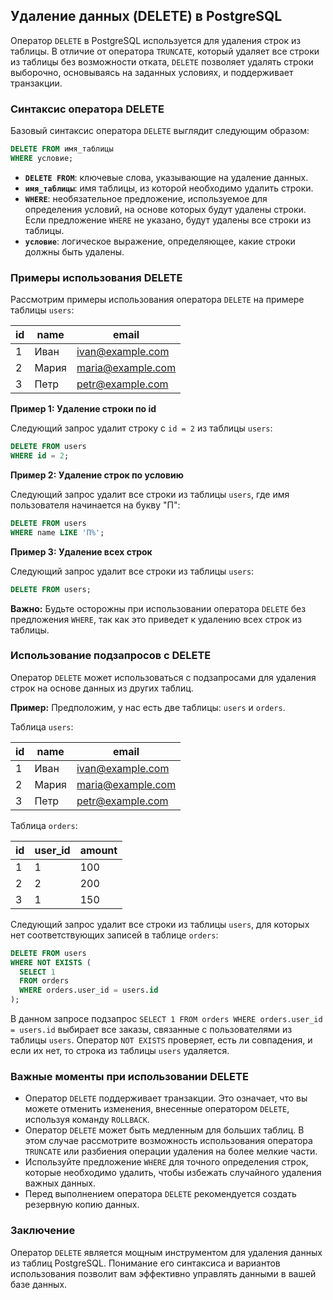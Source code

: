 ## Удаление данных (DELETE) в PostgreSQL

Оператор `DELETE` в PostgreSQL используется для удаления строк из таблицы. В отличие от оператора `TRUNCATE`, который удаляет все строки из таблицы без возможности отката, `DELETE` позволяет удалять строки выборочно, основываясь на заданных условиях, и поддерживает транзакции.

### Синтаксис оператора DELETE

Базовый синтаксис оператора `DELETE` выглядит следующим образом:

```sql
DELETE FROM имя_таблицы
WHERE условие;
```

- **`DELETE FROM`**: ключевые слова, указывающие на удаление данных.
- **`имя_таблицы`**: имя таблицы, из которой необходимо удалить строки.
- **`WHERE`**: необязательное предложение, используемое для определения условий, на основе которых будут удалены строки. Если предложение `WHERE` не указано, будут удалены все строки из таблицы.
- **`условие`**: логическое выражение, определяющее, какие строки должны быть удалены.

### Примеры использования DELETE

Рассмотрим примеры использования оператора `DELETE` на примере таблицы `users`:

| id | name | email |
|---|---|---|
| 1 | Иван | ivan@example.com |
| 2 | Мария | maria@example.com |
| 3 | Петр | petr@example.com |

**Пример 1: Удаление строки по id**

Следующий запрос удалит строку с `id = 2` из таблицы `users`:

```sql
DELETE FROM users
WHERE id = 2;
```

**Пример 2: Удаление строк по условию**

Следующий запрос удалит все строки из таблицы `users`, где имя пользователя начинается на букву "П":

```sql
DELETE FROM users
WHERE name LIKE 'П%';
```

**Пример 3: Удаление всех строк**

Следующий запрос удалит все строки из таблицы `users`:

```sql
DELETE FROM users;
```

**Важно:** Будьте осторожны при использовании оператора `DELETE` без предложения `WHERE`, так как это приведет к удалению всех строк из таблицы.

### Использование подзапросов с DELETE

Оператор `DELETE` может использоваться с подзапросами для удаления строк на основе данных из других таблиц.

**Пример:** Предположим, у нас есть две таблицы: `users` и `orders`.  

Таблица `users`:

| id | name | email |
|---|---|---|
| 1 | Иван | ivan@example.com |
| 2 | Мария | maria@example.com |
| 3 | Петр | petr@example.com |

Таблица `orders`:

| id | user_id | amount |
|---|---|---|
| 1 | 1 | 100 |
| 2 | 2 | 200 |
| 3 | 1 | 150 |

Следующий запрос удалит все строки из таблицы `users`, для которых нет соответствующих записей в таблице `orders`:

```sql
DELETE FROM users
WHERE NOT EXISTS (
  SELECT 1
  FROM orders
  WHERE orders.user_id = users.id
);
```

В данном запросе подзапрос `SELECT 1 FROM orders WHERE orders.user_id = users.id` выбирает все заказы, связанные с пользователями из таблицы `users`.  Оператор `NOT EXISTS` проверяет, есть ли совпадения, и если их нет, то строка из таблицы `users` удаляется.

### Важные моменты при использовании DELETE

- Оператор `DELETE` поддерживает транзакции. Это означает, что вы можете отменить изменения, внесенные оператором `DELETE`, используя команду `ROLLBACK`.
- Оператор `DELETE` может быть медленным для больших таблиц. В этом случае рассмотрите возможность использования оператора `TRUNCATE` или разбиения операции удаления на более мелкие части.
- Используйте предложение `WHERE` для точного определения строк, которые необходимо удалить, чтобы избежать случайного удаления важных данных.
- Перед выполнением оператора `DELETE` рекомендуется создать резервную копию данных.

### Заключение

Оператор `DELETE` является мощным инструментом для удаления данных из таблиц PostgreSQL. Понимание его синтаксиса и вариантов использования позволит вам эффективно управлять данными в вашей базе данных. 
